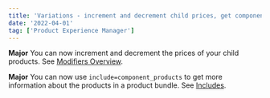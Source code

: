 ```yaml
---
title: 'Variations - increment and decrement child prices, get component products from bundles'
date: '2022-04-01'
tag: ['Product Experience Manager']
---
```

**Major**
You can now increment and decrement the prices of your child products. See [Modifiers Overview](/docs/pxm/products/pxm-product-variations/pxm-variation-modifiers-api/modifiers).

**Major**
You can now use `include=component_products` to get more information about the products in a product bundle. See [Includes](/docs/commerce-cloud/api-overview/includes).
